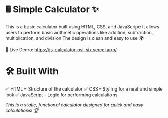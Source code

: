 # 🖩 Simple Calculator ✨
This is a basic calculator built using HTML, CSS, and JavaScripe It allows users to perform basic arithmetic operations like addition, subtraction, multiplication, and division The design is clean and easy to use 🌍

🔗 Live Demo: https://js-calculator-psi-six.vercel.app/

# 🛠 Built With
✅ HTML – Structure of the calculator
✅ CSS – Styling for a neat and simple look
✅ JavaScript – Logic for performing calculations

*This is a static, functional calculator designed for quick and easy calculations! 🏆*

